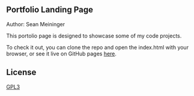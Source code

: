 ## Portfolio Landing Page
Author: Sean Meininger

This portolio page is designed to showcase some of my code projects.

To check it out, you can clone the repo and open the index.html with your browser, or see it live on GitHub pages [here](https://drudgesentinel.github.io/portfolio-landing-page).
## License
[GPL3](https://choosealicense.com/licenses/gpl-3.0/)
